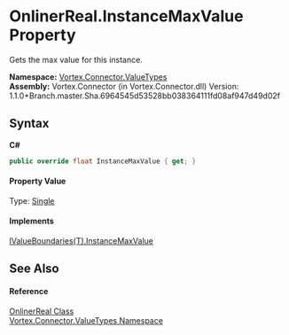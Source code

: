 # OnlinerReal.InstanceMaxValue Property 
 

Gets the max value for this instance.

**Namespace:**&nbsp;<a href="N_Vortex_Connector_ValueTypes.md">Vortex.Connector.ValueTypes</a><br />**Assembly:**&nbsp;Vortex.Connector (in Vortex.Connector.dll) Version: 1.1.0+Branch.master.Sha.6964545d53528bb038364111fd08af947d49d02f

## Syntax

**C#**<br />
``` C#
public override float InstanceMaxValue { get; }
```


#### Property Value
Type: <a href="http://msdn2.microsoft.com/en-us/library/3www918f" target="_blank">Single</a>

#### Implements
<a href="P_Vortex_Connector_ValueValidation_IValueBoundaries_1_InstanceMaxValue.md">IValueBoundaries(T).InstanceMaxValue</a><br />

## See Also


#### Reference
<a href="T_Vortex_Connector_ValueTypes_OnlinerReal.md">OnlinerReal Class</a><br /><a href="N_Vortex_Connector_ValueTypes.md">Vortex.Connector.ValueTypes Namespace</a><br />